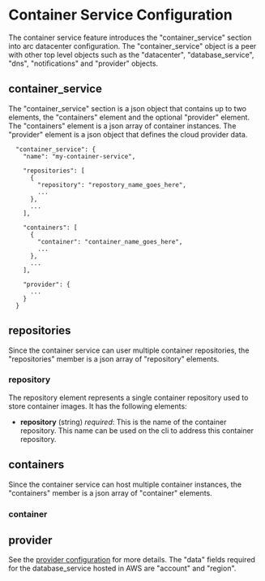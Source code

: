 # Container Service Configuration

The container service feature introduces the "container_service" section into arc datacenter configuration.
The "container_service" object is a peer with other top level objects such as the "datacenter", "database_service", "dns", "notifications"
and "provider" objects.


## container_service

The "container_service" section is a json object that contains up to two elements, the "containers" element and the optional "provider" element.
The "containers" element is a json array of container instances. The "provider" element is a json object that defines the cloud provider data. 

```
  "container_service": {
    "name": "my-container-service",

    "repositories": [
      {
        "repository": "repostory_name_goes_here",
        ...
      },
      ...
    ],

    "containers": [
      {
        "container": "container_name_goes_here",
        ...
      },
      ...
    ],

    "provider": {
      ...
    }
  }
```


## repositories

Since the container service can user multiple container repositories, the "repositories" member is a json array of "repository" elements.

### repository

The repository element represents a single container repository used to store container images. It has the following elements:

- **repository**        (string)  _required_: This is the name of the container repository. This name can be used on the cli to address this container repository.



## containers

Since the container service can host multiple container instances, the "containers" member is a json array of "container" elements.

### container


## provider

See the [provider configuration](../provider/config.md) for more details. The "data" fields required for the database_service
hosted in AWS are "account" and "region".


